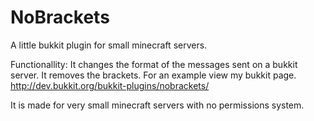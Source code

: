 NoBrackets
==========

A little bukkit plugin for small minecraft servers.

Functionallity: It changes the format of the messages sent on a bukkit server. It removes the brackets. For an example view my bukkit page. http://dev.bukkit.org/bukkit-plugins/nobrackets/

It is made for very small minecraft servers with no permissions system. 
